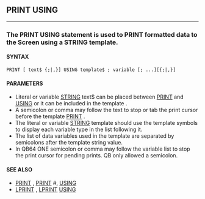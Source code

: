 ## PRINT USING
---

### The PRINT USING statement is used to PRINT formatted data to the Screen using a STRING template.

#### SYNTAX

`PRINT [ text$ {;|,}] USING template$ ; variable [; ...][{;|,}]`

#### PARAMETERS
* Literal or variable [STRING](./STRING.md) text$ can be placed between [PRINT](./PRINT.md) and [USING](./USING.md) or it can be included in the template .
* A semicolon or comma may follow the text to stop or tab the print cursor before the template [PRINT](./PRINT.md) .
* The literal or variable [STRING](./STRING.md) template should use the template symbols to display each variable type in the list following it.
* The list of data variables used in the template are separated by semicolons after the template string value.
* In QB64 ONE semicolon or comma may follow the variable list to stop the print cursor for pending prints. QB only allowed a semicolon.


#### SEE ALSO
* [PRINT](./PRINT.md) , [PRINT](./PRINT.md) #, [USING](./USING.md)
* [LPRINT](./LPRINT.md) , [LPRINT](./LPRINT.md) [USING](./USING.md)
